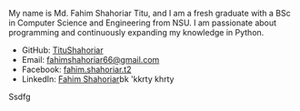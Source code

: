 My name is Md. Fahim Shahoriar Titu, and I am a fresh graduate with a BSc in Computer Science and Engineering from NSU. I am passionate about programming and continuously expanding my knowledge in Python.

- GitHub: [TituShahoriar](https://github.com/TituShahoriar)
- Email: fahimshahoriar66@gmail.com
- Facebook: [fahim.shahoriar.t2](https://www.facebook.com/fahim.shahoriardfgh.t2)
- LinkedIn: [Fahim Shahoriar](https://www.linkedin.com/in/fahim-shahoriar/)bk
'kkrty
khrty

Ssdfg
